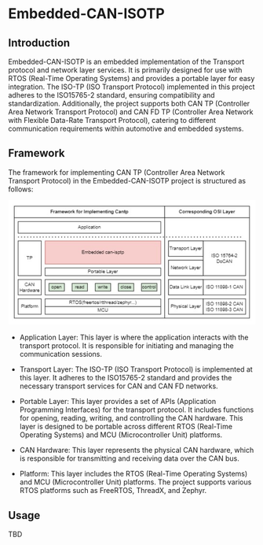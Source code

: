 # Embedded-CAN-ISOTP
## Introduction
Embedded-CAN-ISOTP is an embedded implementation of the Transport protocol and network layer services. It is primarily designed for use with RTOS (Real-Time Operating Systems) and provides a portable layer for easy integration. The ISO-TP (ISO Transport Protocol) implemented in this project adheres to the ISO15765-2 standard, ensuring compatibility and standardization. Additionally, the project supports both CAN TP (Controller Area Network Transport Protocol) and CAN FD TP (Controller Area Network with Flexible Data-Rate Transport Protocol), catering to different communication requirements within automotive and embedded systems.
## Framework

The framework for implementing CAN TP (Controller Area Network Transport Protocol) in the Embedded-CAN-ISOTP project is structured as follows:

![](/docs/cantp_framework.jpg)

- Application Layer: This layer is where the application interacts with the transport protocol. It is responsible for initiating and managing the communication sessions.

- Transport Layer: The ISO-TP (ISO Transport Protocol) is implemented at this layer. It adheres to the ISO15765-2 standard and provides the necessary transport services for CAN and CAN FD networks.

- Portable Layer: This layer provides a set of APIs (Application Programming Interfaces) for the transport protocol. It includes functions for opening, reading, writing, and controlling the CAN hardware. This layer is designed to be portable across different RTOS (Real-Time Operating Systems) and MCU (Microcontroller Unit) platforms.

- CAN Hardware: This layer represents the physical CAN hardware, which is responsible for transmitting and receiving data over the CAN bus.

- Platform: This layer includes the RTOS (Real-Time Operating Systems) and MCU (Microcontroller Unit) platforms. The project supports various RTOS platforms such as FreeRTOS, ThreadX, and Zephyr.

## Usage
TBD
